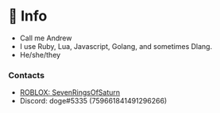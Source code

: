 # 🐉 Info

* Call me Andrew
* I use Ruby, Lua, Javascript, Golang, and sometimes Dlang.
* He/she/they

### Contacts

* [ROBLOX: SevenRingsOfSaturn](https://www.roblox.com/users/39939779/profile)
* Discord: doge#5335 (759661841491296266)
